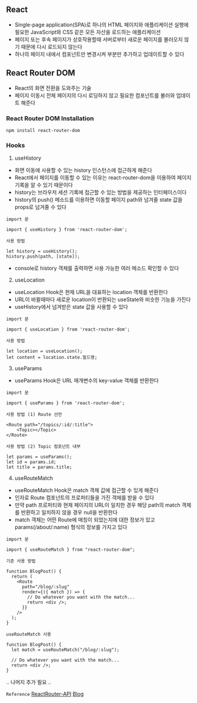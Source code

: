 ## React
* Single-page application(SPA)로 하나의 HTML 페이지와 애플리케이션 실행에 필요한 JavaScript와 CSS 같은 모든 자산을 로드하는 애플리케이션
* 페이지 또는 후속 페이지가 상호작용할때 서버로부터 새로운 페이지를 불러오지 않기 때문에 다시 로드되지 않는다
* 하나의 페이지 내에서 컴포넌트만 변경시켜 부분만 추가하고 업데이트할 수 있다

## React Router DOM
* React의 화면 전환을 도와주는 기술
* 페이지 이동시 전체 페이지의 다시 로딩하지 않고 필요한 컴포넌트를 불러와 업데이트 해준다


### React Router DOM Installation
```
npm install react-router-dom
```

### Hooks
1. useHistory
* 화면 이동에 사용할 수 있는 history 인스턴스에 접근하게 해준다
* React에서 페이지를 이동할 수 있는 이유는 react-router-dom을 이용하여 페이지 기록을 알 수 있기 때문이다
* history는 브라우저 세션 기록에 접근할 수 있는 방법을 제공하는 인터페이스이다
* history의 push() 메소드를 이용하면 이동할 페이지 path와 넘겨줄 state 값을 props로 넘겨줄 수 있다

`import 문`
```
import { useHistory } from 'react-router-dom';
```
`사용 방법`
```
let history = useHistory();
history.push(path, [state]);
```
* console로 history 객체를 출력하면 사용 가능한 여러 메소드 확인할 수 있다

2. useLocation
* useLocation Hook은 현재 URL을 대표하는 location 객체를 반환한다
* URL이 바뀔때마다 새로운 location이 반환되는 useState와 비슷한 기능을 가진다
* useHistory에서 넘겨받은 state 값을 사용할 수 있다

`import 문`
```
import { useLocation } from 'react-router-dom';
```
`사용 방법`
```
let location = useLocation();
let content = location.state.필드명;
```

3. useParams
* useParams Hook은 URL 매개변수의 key-value 객체를 반환한다

`import 문`
```
import { useParams } from 'react-router-dom';
```
`사용 방법 (1) Route 선언`
```
<Route path="/topics/:id/:title">
    <Topic></Topic>
</Route>
```
`사용 방법 (2) Topic 컴포넌트 내부`
```
let params = useParams();
let id = params.id;
let title = params.title;
```

4. useRouteMatch
* useRouteMatch Hook은 match 객체 값에 접근할 수 있게 해준다
* 인자로 Route 컴포넌트의 프로퍼티들을 가진 객체를 받을 수 있다
* 만약 path 프로퍼티와 현재 페이지의 URL이 일치한 경우 해당 path의 match 객체를 반환하고 일치하지 않을 경우 null을 반환한다
* match 객체는 어떤 Route에 매칭이 되었는지에 대한 정보가 있고 params(/about/:name) 형식의 정보를 가지고 있다

`import 문`
```
import { useRouteMatch } from "react-router-dom";
```
`기존 사용 방법`
```
function BlogPost() {
  return (
    <Route
      path="/blog/:slug"
      render={({ match }) => {
        // Do whatever you want with the match...
        return <div />;
      }}
    />
  );
}
```
`useRouteMatch 사용`
```
function BlogPost() {
  let match = useRouteMatch("/blog/:slug");

  // Do whatever you want with the match...
  return <div />;
}
```


.. 나머지 추가 필요 ..


`Reference`
[ReactRouter-API](https://reactrouter.com/web/api/Hooks "ReactRouter-API")
[Blog](https://explain-programming.tistory.com/3 "블로그")